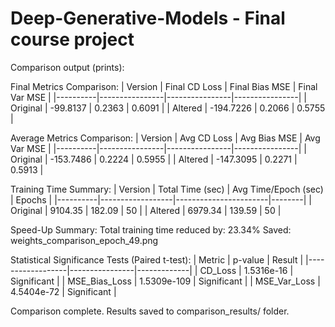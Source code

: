 # Deep-Generative-Models - Final course project

Comparison output (prints):

Final Metrics Comparison:
| Version  | Final CD Loss | Final Bias MSE | Final Var MSE |
|----------|----------------|----------------|----------------|
| Original | -99.8137       | 0.2363         | 0.6091         |
| Altered  | -194.7226      | 0.2066         | 0.5755         |

Average Metrics Comparison:
| Version  | Avg CD Loss   | Avg Bias MSE   | Avg Var MSE   |
|----------|----------------|----------------|----------------|
| Original | -153.7486      | 0.2224         | 0.5955         |
| Altered  | -147.3095      | 0.2271         | 0.5913         |

Training Time Summary:
| Version  | Total Time (sec) | Avg Time/Epoch (sec) | Epochs |
|----------|------------------|-----------------------|--------|
| Original | 9104.35          | 182.09                | 50     |
| Altered  | 6979.34          | 139.59                | 50     |

Speed-Up Summary:
Total training time reduced by: 23.34%
Saved: weights_comparison_epoch_49.png

Statistical Significance Tests (Paired t-test):
| Metric           | p-value        | Result      |
|------------------|----------------|-------------|
| CD_Loss          | 1.5316e-16     | Significant |
| MSE_Bias_Loss    | 1.5309e-109    | Significant |
| MSE_Var_Loss     | 4.5404e-72     | Significant |

Comparison complete. Results saved to comparison_results/ folder.
